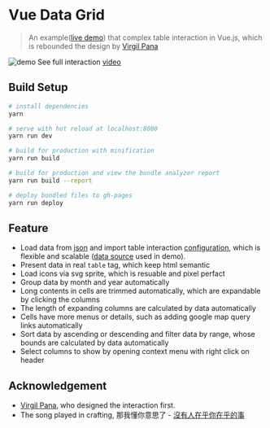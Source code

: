 # Vue Data Grid

> An example([live demo](https://lucienlee.github.io/vue-data-grid/)) that complex table interaction in Vue.js, which is rebounded the design by [Virgil Pana](https://dribbble.com/shots/1903644-Data-Grid)

![demo](http://i.imgur.com/GqZSw4u.gif)
See full interaction [video](https://vimeo.com/208192639)

## Build Setup

``` bash
# install dependencies
yarn

# serve with hot reload at localhost:8080
yarn run dev

# build for production with minification
yarn run build

# build for production and view the bundle analyzer report
yarn run build --report

# deploy bundled files to gh-pages
yarn run deploy
```

## Feature

- Load data from [json](https://github.com/LucienLee/vue-data-grid/blob/master/src/data.json) and import table interaction [configuration](https://github.com/LucienLee/vue-data-grid/blob/master/src/tableSettings.js), which is flexible and scalable ([data source](https://docs.google.com/spreadsheets/d/1PFbZIAipjNIG90BXIzpFwRu7omXYMhh3e1-tldrAv-I/edit?usp=sharing) used in demo).
- Present data in real `table` tag, which keep html semantic
- Load icons via svg sprite, which is resuable and pixel perfact
- Group data by month and year automatically
- Long contents in cells are trimmed automatically, which are expandable by clicking the columns
- The length of expanding columns are calculated by data automatically
- Cells have more menus or details, such as adding google map query links automatically
- Sort data by ascending or descending and filter data by range, whose bounds are calculated by data automatically
- Select columns to show by opening context menu with right click on header

## Acknowledgement
- [Virgil Pana](https://dribbble.com/virgilpana), who designed the interaction first.
- The song played in crafting, 那我懂你意思了 - [沒有人在乎你在乎的事](https://www.youtube.com/watch?v=UX2uQyHaCUk)
